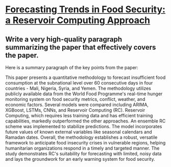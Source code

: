 # [Forecasting Trends in Food Security: a Reservoir Computing Approach](https://arxiv.org/abs/2312.00626)

## Write a very high-quality paragraph summarizing the paper that effectively covers the paper.

 Here is a summary paragraph of the key points from the paper:

This paper presents a quantitative methodology to forecast insufficient food consumption at the subnational level over 60 consecutive days in four countries - Mali, Nigeria, Syria, and Yemen. The methodology utilizes publicly available data from the World Food Programme's real-time hunger monitoring system on food security metrics, conflict, weather, and economic factors. Several models were compared including ARIMA, XGBoost, LSTMs, CNNs, and Reservoir Computing (RC). Reservoir Computing, which requires less training data and has efficient training capabilities, markedly outperformed the other approaches. An ensemble RC scheme was implemented to stabilize predictions. The model incorporates future values of known external variables like seasonal calendars and Ramadan dates. Overall, the methodology establishes a robust, versatile framework to anticipate food insecurity crises in vulnerable regions, helping humanitarian organizations respond in a timely and targeted manner. The study demonstrates RC's suitability for forecasting with limited, noisy data and lays the groundwork for an early warning system for food security.
